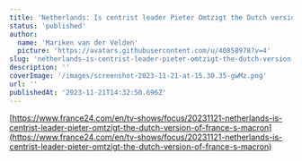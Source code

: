 ```yaml
---
title: 'Netherlands: Is centrist leader Pieter Omtzigt the Dutch version of France''s Macron?'
status: 'published'
author:
  name: 'Mariken van der Velden'
  picture: 'https://avatars.githubusercontent.com/u/40858978?v=4'
slug: 'netherlands-is-centrist-leader-pieter-omtzigt-the-dutch-version-of-frances-macron'
description: ''
coverImage: '/images/screenshot-2023-11-21-at-15.30.35-gwMz.png'
url: ''
publishedAt: '2023-11-21T14:32:50.696Z'
---
```


[https://www.france24.com/en/tv-shows/focus/20231121-netherlands-is-centrist-leader-pieter-omtzigt-the-dutch-version-of-france-s-macron](https://www.france24.com/en/tv-shows/focus/20231121-netherlands-is-centrist-leader-pieter-omtzigt-the-dutch-version-of-france-s-macron)

